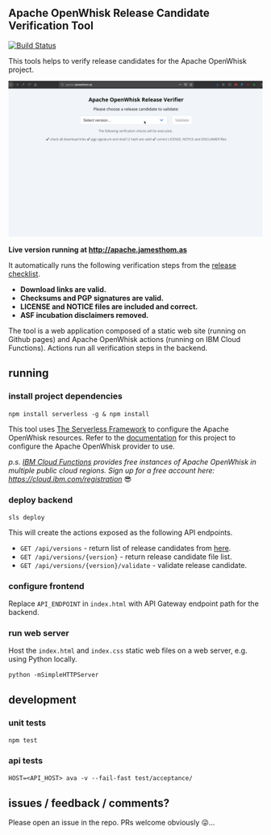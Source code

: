 ## Apache OpenWhisk Release Candidate Verification Tool

[![Build Status](https://travis-ci.org/jthomas/openwhisk-release-verification.svg?branch=master)](https://travis-ci.org/jthomas/openwhisk-release-verification)

This tools helps to verify release candidates for the Apache OpenWhisk project.

![Apache OpenWhisk Release Candidate Verification Tool](release-verification-tool.gif)

**Live version running at http://apache.jamesthom.as**

It automatically runs the following verification steps from the [release checklist](https://cwiki.apache.org/confluence/display/OPENWHISK/How+to+verify+the+release+checklist+and+vote+on+OpenWhisk+modules+under+Apache). 

- **Download links are valid.**
- **Checksums and PGP signatures are valid.**
- **LICENSE and NOTICE files are included and correct.**
- **ASF incubation disclaimers removed.**

The tool is a web application composed of a static web site (running on Github pages) and Apache OpenWhisk actions (running on IBM Cloud Functions). Actions run all verification steps in the backend.

## running

### install project dependencies

```
npm install serverless -g & npm install 
```

This tool uses [The Serverless Framework](https://serverless.com/) to configure the Apache OpenWhisk resources. Refer to the [documentation](https://github.com/serverless/serverless-openwhisk) for this project to configure the Apache OpenWhisk provider to use. 

*p.s. [IBM Cloud Functions](https://cloud.ibm.com/openwhisk) provides free instances of Apache OpenWhisk in multiple public cloud regions. Sign up for a free account here: https://cloud.ibm.com/registration* 😎

### deploy backend

```
sls deploy
```

This will create the actions exposed as the following API endpoints.

- `GET /api/versions` - return list of release candidates from [here](https://dist.apache.org/repos/dist/dev/openwhisk/).
- `GET /api/versions/{version}` - return release candidate file list.
- `GET /api/versions/{version}/validate` - validate release candidate.

### configure frontend

Replace `API_ENDPOINT` in `index.html` with API Gateway endpoint path for the backend.

### run web server

Host the `index.html` and `index.css` static web files on a web server, e.g. using Python locally.

```
python -mSimpleHTTPServer
```

## development

### unit tests

```
npm test
```

### api tests

```
HOST=<API_HOST> ava -v --fail-fast test/acceptance/
```

## issues / feedback / comments?

Please open an issue in the repo. PRs welcome obviously 😜...
